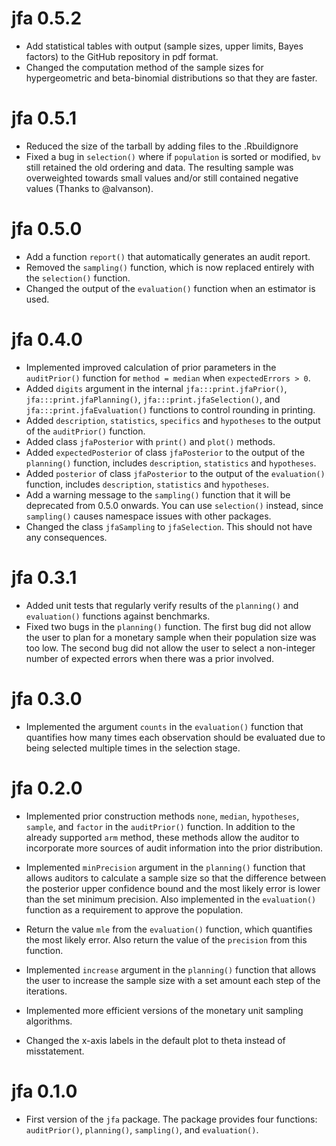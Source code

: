 # jfa 0.5.2

- Add statistical tables with output (sample sizes, upper limits, Bayes factors) to the GitHub repository in pdf format.
- Changed the computation method of the sample sizes for hypergeometric and beta-binomial distributions so that they are faster.

# jfa 0.5.1

- Reduced the size of the tarball by adding files to the .Rbuildignore
- Fixed a bug in `selection()` where if `population` is sorted or modified, `bv` still retained the old ordering and data. The resulting sample was overweighted towards small values and/or still contained negative values (Thanks to @alvanson).

# jfa 0.5.0

- Add a function `report()` that automatically generates an audit report.
- Removed the `sampling()` function, which is now replaced entirely with the `selection()` function.
- Changed the output of the `evaluation()` function when an estimator is used.

# jfa 0.4.0

- Implemented improved calculation of prior parameters in the `auditPrior()` function for `method = median` when `expectedErrors > 0`.
- Added `digits` argument in the internal `jfa:::print.jfaPrior()`, `jfa:::print.jfaPlanning()`, `jfa:::print.jfaSelection()`, and `jfa:::print.jfaEvaluation()` functions to control rounding in printing.
- Added `description`, `statistics`, `specifics` and `hypotheses` to the output of the `auditPrior()` function.
- Added class `jfaPosterior` with `print()` and `plot()` methods.
- Added `expectedPosterior` of class `jfaPosterior` to the output of the `planning()` function, includes `description`, `statistics` and `hypotheses`.
- Added `posterior` of class `jfaPosterior` to the output of the `evaluation()` function, includes `description`, `statistics` and `hypotheses`.
- Add a warning message to the `sampling()` function that it will be deprecated from 0.5.0 onwards. You can use `selection()` instead, since `sampling()` causes namespace issues with other packages.
- Changed the class `jfaSampling` to `jfaSelection`. This should not have any consequences. 

# jfa 0.3.1

- Added unit tests that regularly verify results of the `planning()` and `evaluation()` functions against benchmarks.
- Fixed two bugs in the `planning()` function. The first bug did not allow the user to plan for a monetary sample when their population size was too low. The second bug did not allow the user to select a non-integer number of expected errors when there was a prior involved.

# jfa 0.3.0

- Implemented the argument `counts` in the `evaluation()` function that quantifies how many times each observation should be evaluated due to being selected multiple times in the selection stage.

# jfa 0.2.0

- Implemented prior construction methods `none`, `median`, `hypotheses`, `sample`, and `factor` in the `auditPrior()` function. In addition to the already supported `arm` method, these methods allow the auditor to incorporate more sources of audit information into the prior distribution.  

- Implemented `minPrecision` argument in the `planning()` function that allows auditors to calculate a sample size so that the difference between the posterior upper confidence bound and the most likely error is lower than the set minimum precision. Also implemented in the `evaluation()` function as a requirement to approve the population.

- Return the value `mle` from the `evaluation()` function, which quantifies the most likely error. Also return the value of the `precision` from this function.

- Implemented `increase` argument in the `planning()` function that allows the user to increase the sample size with a set amount each step of the iterations.

- Implemented more efficient versions of the monetary unit sampling algorithms.

- Changed the x-axis labels in the default plot to theta instead of misstatement.

# jfa 0.1.0

- First version of the `jfa` package. The package provides four functions: `auditPrior()`, `planning()`, `sampling()`, and `evaluation()`.